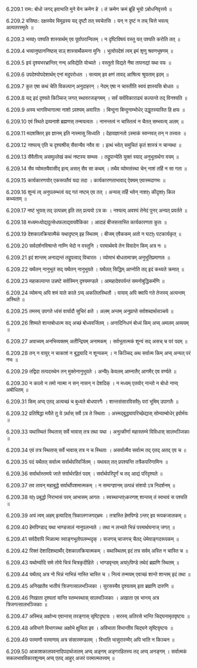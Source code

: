 6.209.1
रामः:
बोधो जगद् इवाभाति मुने येन क्रमेण हे ।
तं क्रमेण क्रमं ब्रूहि भूयो ऽबोधनिवृत्तये ॥


6.209.2
वसिष्ठः:
दक्षस्येव विमूढस्य यद् दृष्टौ तत् स्वचेतसि ।
यन् न दृष्टं न तच् चित्ते भवत्य् अल्पतरस्मृतेः ॥


6.209.3
भव्यḫ पश्यति शास्त्रार्थम् एव पूर्वापरान्वितम् ।
न दृष्टिविषयं वस्तु यत् पश्यति करोति तत् ॥


6.209.4
भव्यानुष्ठाननिष्ठस् सञ् शास्त्रार्थैकमना मुनिः ।
भूत्वोपदेशं त्वम् इमं शृणु श्रवणभूषणम् ॥


6.209.5
इयं दृश्यभरभ्रान्तिर् नन्व् अविद्येति योच्यते ।
वस्तुतो विद्यते नैषा तापनद्यां यथा पयः ॥


6.209.6
उपदेश्योपदेशार्थम् एनां मदुपरोधतः ।
सत्याम् इव क्षणं तावद् आश्रित्य श्रूयताम् इदम् ॥


6.209.7
कुत एषा कथं चेति विकल्पान् अनुदाहरन् ।
नेदम् एषा न चास्तीति स्वयं ज्ञास्यसि बोधतः ॥


6.209.8
यद् इदं दृश्यते किञ्चिज् जगत् स्थावरजङ्गमम् ।
सर्वं सर्वविकाराढ्यं कल्पान्ते तद् विनश्यति ॥


6.209.9
अस्य भागविभागात्मा नाशो ऽवश्यम् अवारितः ।
बिन्दुना बिन्दुनाम्भोधेर् उद्धृतस्यास्ति हि क्षयः ॥


6.209.10
एवं स्थिते द्रव्यनाशे ब्रह्मणस् तन्मयत्वतः ।
नानन्तत्वं न चास्तित्वं न चैतत् सम्भवत्य् अलम् ॥


6.209.11
मदशक्तिर् इव ज्ञानम् इति नास्मासु सिध्यति ।
देहावज्ञानतो ऽस्माकं स्वप्नवत् तन् न तत्त्वतः ॥


6.209.12
नश्यत्य् एति च दृश्यश्रीस् सैवान्यैव नवैव वा ।
इत्थं भवेत् समुचितं कृतं शास्त्रं न चान्यथा ॥


6.209.13
सैवैतीत्य् असमुल्लेखं कथं नष्टस्य सम्भवः ।
तद्रूपान्येति युक्तं स्याद् अनुभूतार्थगा वयम् ॥


6.209.14
सैव व्योमतयैवासीद् इत्य् असत् सैव सा कथम् ।
तथैव व्योमसंस्था चेन् नाशं तर्हि न सा गता ॥


6.209.15
कार्यकारणयोर् एकरूपतैवं यदा तदा ।
कार्यकारणताभावाद् ऐक्यम् एवास्मदागमः ॥


6.209.16
शून्यं त्व् अनुपलम्भत्वं यद् गतं नष्टम् एव तत् ।
अन्यस् तर्हि भवेन् नाशẖ कीदृशẖ किल कथ्यताम् ॥


6.209.17
नष्टं भूयस् तद् उत्पन्नम् इति तत् प्रत्ययो ऽत्र कः ।
नश्यत्य् अवश्यं तेनेदं पुनर् अन्यत् प्रवर्तते ॥


6.209.18
मध्यमध्योद्यदुत्सेधफलाद्यवयवैकिका ।
आदाहं बीजसत्तास्ति कार्यकारणता कुतः ॥


6.209.19
देशकालक्रियात्मैकं यथादृष्टम् इह स्थितम् ।
बीजम् एवैककम् अतो न घटḫ पटकार्यकृत् ॥


6.209.20
सर्वदर्शनविश्रान्ते नाम्नि भेदो न वस्तुनि ।
परमार्थमये तेन विवादेन किम् अत्र नः ॥


6.209.21
इदं शान्तम् अनाद्यन्तं तद्रूपत्वाद् विचारतः ।
व्योमाभं बोधतामात्रम् अनुभूतिप्रमाणतः ॥


6.209.22
यथैतन् नानुभूतं सद् यथैतन् नानुभूयते ।
यथैतत् सिद्धिम् आप्नोति तद् इदं कथ्यते क्रमात् ॥


6.209.23
महाकल्पान्त उन्नष्टे सर्वस्मिन् दृश्यमण्डले ।
आमहादेवपर्यन्तं समनोबुद्धिकर्मणि ॥


6.209.24
व्योमन्य् अपि शमं याते काले ऽप्य् अकलितस्थितौ ।
वायाव् अपि क्वापि गते तेजस्य् अत्यन्तम् अस्थिते ॥


6.209.25
तमस्य् उपगते ध्वंसं वार्यादौ सुचिरं क्षते ।
अलम् अन्तम् अनुप्राप्ते सर्वशब्दार्थसञ्चये ॥


6.209.26
शिष्यते शान्तबोधात्म सद् अच्छं बोध्यवर्जितम् ।
अनादिनिधनं बोध्यं किम् अप्य् अमलम् अव्ययम् ॥


6.209.27
अवाच्यम् अनभिव्यक्तम् अतीन्द्रियम् अनामकम् ।
सर्वभूतात्मकं शून्यं सद् असच् च परं पदम् ॥


6.209.28
तन् न वायुर् न चाकाशं न बुद्ध्यादि न शून्यकम् ।
न किञ्चिद् अथ सर्वात्म किम् अप्य् अन्यत् परं नभः ॥


6.209.29
तद्विदा तत्पदस्थेन तन् मुक्तेनानुभूयते ।
अन्यैẖ केवलम् आम्नातैर् आगमैर् एव वर्ण्यते ॥


6.209.30
न कालो न तमो नात्मा न सन् नासन् न देशदिक् ।
न मध्यम् एतयोर् नान्तो न बोधो नाप्य् अबोधितम् ॥


6.209.31
किम् अप्य् एतद् अत्यच्छं च बुध्यते बोधपारगैः ।
शान्तसंसारविसरैḫ परां भूमिम् उपागतैः ॥


6.209.32
प्रतिषिद्धा मयैते तु ये ऽर्थास् सर्वे ऽत्र ते स्थिताः ।
अस्मद्बुद्ध्यापरिच्छेद्यास् सोम्याम्बोधेर् इवोर्मयः ॥


6.209.33
यथास्थितं स्थितास् सर्वे भावास् तत्र तथा यथा ।
अनुत्कीर्णा महास्तम्भे विविधास् सालभञ्जिकाः ॥


6.209.34
एवं तत्र स्थितास् सर्वे भावास् तत्र न च स्थिताः ।
असर्वात्मैव सर्वात्म तद् एतद् अतद् एव च ॥


6.209.35
पदं यथैतत् सर्वात्म सर्वार्थपरिवर्जितम् ।
यथावत् तत् प्रपश्यन्ति तत्रैकपरिणामिनः ॥


6.209.36
सर्वार्थास्तमये जाते सर्वार्थरहितं पदम् ।
सर्वार्थपरिपूर्णं च तद् आद्यं परिदृश्यते ॥


6.209.37
तव तावन् महाबुद्धे सर्वार्थोपशमात्मकम् ।
न सम्यग्ज्ञानम् उत्पन्नं संशयो ऽत्र निदर्शनम् ॥


6.209.38
यḫ प्रबुद्धो निराभासं परम् आभासम् आगतः ।
स्वस्थान्तẖकरणश् शान्तस् तं स्वभावं स पश्यति ॥


6.209.39
अयं त्वम् अहम् इत्यादिस् त्रिकालगजगद्भ्रमः ।
तत्रास्ति हेमपिण्डे ऽन्तर् इव रूपकजालकम् ॥


6.209.40
हेमपिण्डाद् यथा भाण्डजालं नानुपलभ्यते ।
तथा न लभ्यते भिन्नं परमार्थघनाज् जगत् ॥


6.209.41
सर्वदैवापि भिन्नात्मा स्वाङ्गभूतोपलम्भदृक् ।
सजगच् चाजगच् चैतद् धेमेवाङ्गदरूपकम् ॥


6.209.42
रिक्तं देशादिशब्दार्थैर् देशकालक्रियात्मकम् ।
यथास्थितम् इदं तत्र सर्वम् अस्ति न चास्ति च ॥


6.209.43
यथोर्म्यादि समे तोये चित्रं चित्रकृदीहिते ।
भाण्डवृन्दम् अयḫपिण्डे तथेदं ब्रह्मणि स्थितम् ॥


6.209.44
यथैतद् अत्र नो भिन्नं नाभिन्नं नास्ति चास्ति च ।
नित्यं तन्मयम् एवाच्छं शान्ते शान्तम् इदं तथा ॥


6.209.45
अनिखातैव भातीयं त्रिजगत्सालभञ्जिका ।
सुरसस्यैव दृश्यत्वम् इता ब्रह्मणि दारुणि ॥


6.209.46
निखाता दृश्यतां यान्ति स्तम्भस्थास् सालभञ्जिकाः ।
अखाता एव भान्त्य् अत्र त्रिजगत्सालभञ्जिकाः ॥


6.209.47
अस्मिन्न् अक्षोभ्य एवान्तस् तरङ्गास् सृष्टिदृष्टयः ।
सरस्य् अतिरसे भान्ति चिद्घनामृतवृष्टयः ॥


6.209.48
अविभागे विभागस्था अक्षोभे क्षुभिता इव ।
अविभाता विभान्तीव चिद्घने सृष्टिवृष्टयः ॥


6.209.49
परमाणौ परमाणाव् अत्र संसारमण्डलम् ।
विभाति भासुरारम्भैर् अपि भाति न किञ्चन ॥


6.209.50
आकाशकालपवनादिपदार्थजातम् अप्य् अङ्गम् अङ्गरहितस्य तद् अप्य् अनङ्गम् ।
सर्वात्मकं सकलभावविकारशून्यम् अप्य् एतद् आहुर् अजरं परमात्मतत्त्वम् ॥


